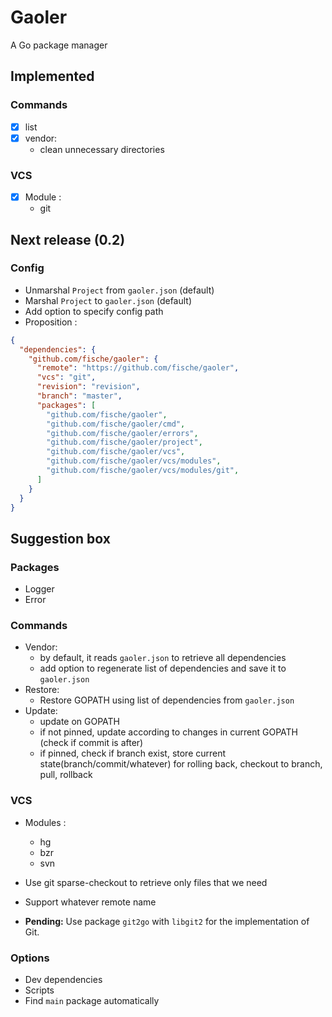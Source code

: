 # Gaoler

A Go package manager

## Implemented

### Commands

- [x] list
- [x] vendor:
  - clean unnecessary directories

### VCS

* [x] Module :
  - git

## Next release (0.2)

### Config

* Unmarshal `Project` from `gaoler.json` (default)
* Marshal `Project` to `gaoler.json` (default)
* Add option to specify config path
* Proposition :

```json
{
  "dependencies": {
    "github.com/fische/gaoler": {
      "remote": "https://github.com/fische/gaoler",
      "vcs": "git",
      "revision": "revision",
      "branch": "master",
      "packages": [
        "github.com/fische/gaoler",
        "github.com/fische/gaoler/cmd",
        "github.com/fische/gaoler/errors",
        "github.com/fische/gaoler/project",
        "github.com/fische/gaoler/vcs",
        "github.com/fische/gaoler/vcs/modules",
        "github.com/fische/gaoler/vcs/modules/git",
      ]
    }
  }
}
```

## Suggestion box

### Packages

* Logger
* Error

### Commands

* Vendor:
  - by default, it reads `gaoler.json` to retrieve all dependencies
  - add option to regenerate list of dependencies and save it to `gaoler.json`
* Restore:
  - Restore GOPATH using list of dependencies from `gaoler.json`
* Update:
  - update on GOPATH
  - if not pinned, update according to changes in current GOPATH (check if commit is after)
  - if pinned, check if branch exist, store current state(branch/commit/whatever) for rolling back, checkout to branch, pull, rollback


### VCS

* Modules :
  - hg
  - bzr
  - svn
* Use git sparse-checkout to retrieve only files that we need
* Support whatever remote name

* **Pending:** Use package `git2go` with `libgit2` for the implementation of Git.

### Options

* Dev dependencies
* Scripts
* Find `main` package automatically

